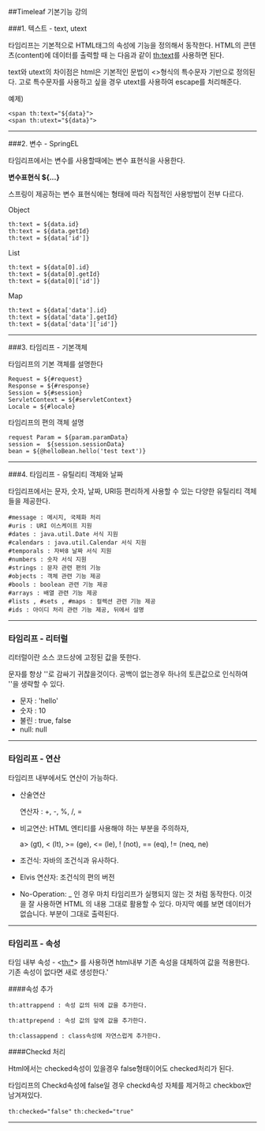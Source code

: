 ##Timeleaf 기본기능 강의

###1. 텍스트 - text, utext

타임리프는 기본적으로 HTML태그의 속성에 기능을 정의해서 동작한다. HTML의 콘텐츠(content)에 데이터를 출력할 때 는 다음과 같이 <th:text>를 사용하면 된다.

text와 utext의 차이점은 html은 기본적인 문법이 <>형식의 특수문자 기반으로 정의된다. 고로 특수문자를 사용하고 싶을 경우 utext를 사용하여 escape를 처리해준다.

예제)

    <span th:text="${data}">
    <span th:utext="${data}">

-------------------

###2. 변수 - SpringEL

타임리프에서는 변수를 사용할때에는 변수 표현식을 사용한다.

**변수표현식 ${...}**

스프링이 제공하는 변수 표현식에는 형태에 따라 직접적인 사용방법이 전부 다르다.

Object
    
    th:text = ${data.id}
    th:text = ${data.getId}
    th:text = ${data['id']}

List

    th:text = ${data[0].id}
    th:text = ${data[0].getId}
    th:text = ${data[0]['id']}

Map

    th:text = ${data['data'].id}
    th:text = ${data['data'].getId}
    th:text = ${data['data']['id']}

---------------
###3. 타임리프 - 기본객체

타임리프의 기본 객체를 설명한다

    Request = ${#request}
    Response = ${#response}
    Session = ${#session}
    ServletContext = ${#servletContext}
    Locale = ${#locale} 

타임리프의 편의 객체 설명

    request Param = ${param.paramData}
    session =  ${session.sessionData}
    bean = ${@helloBean.hello('test text')}

--------------
###4. 타임리프 - 유틸리티 객체와 날짜

타임리프에서는 문자, 숫자, 날짜, URI등 편리하게 사용할 수 있는 다양한 유틸리티 객체들을 제공한다.

    #message : 메시지, 국제화 처리
    #uris : URI 이스케이프 지원
    #dates : java.util.Date 서식 지원
    #calendars : java.util.Calendar 서식 지원
    #temporals : 자바8 날짜 서식 지원
    #numbers : 숫자 서식 지원
    #strings : 문자 관련 편의 기능
    #objects : 객체 관련 기능 제공
    #bools : boolean 관련 기능 제공
    #arrays : 배열 관련 기능 제공
    #lists , #sets , #maps : 컬렉션 관련 기능 제공
    #ids : 아이디 처리 관련 기능 제공, 뒤에서 설명

------------------
### 타임리프 - 리터럴

리터럴이란 소스 코드상에 고정된 값을 뜻한다.

문자를 항상 ''로 감싸기 귀찮을것이다. 공백이 없는경우 하나의 토큰값으로 인식하여 ''을 생략할 수 있다.

* 문자 : 'hello'
* 숫자 : 10
* 불린 : true, false
* null: null

------
### 타임리프 - 연산

타임리프 내부에서도 연산이 가능하다.

* 산술연산
    
  연산자 : +, -, %, /, =


* 비교연산: HTML 엔티티를 사용해야 하는 부분을 주의하자,

  a> (gt), < (lt), >= (ge), <= (le), ! (not), == (eq), != (neq, ne)

* 조건식: 자바의 조건식과 유사하다.

* Elvis 연산자: 조건식의 편의 버전

* No-Operation: _ 인 경우 마치 타임리프가 실행되지 않는 것 처럼 동작한다. 이것을 잘 사용하면 HTML
의 내용 그대로 활용할 수 있다. 마지막 예를 보면 데이터가 없습니다. 부분이 그대로 출력된다.

------------
### 타임리프 - 속성

타임 내부 속성 - <<th:*>> 를 사용하면 html내부 기존 속성을 대체하여 값을 적용한다. 기존 속성이 없다면 새로 생성한다.'

####속성 추가

`th:attrappend : 속성 값의 뒤에 값을 추가한다.`

`th:attprepend : 속성 값의 앞에 값을 추가한다.`

`th:classappend : class속성에 자연스럽게 추가한다.`

####Checkd 처리

Html에서는 checked속성이 있을경우 false형태이어도 checked처리가 된다.

타임리프의 Checkd속성에 false일 경우 checkd속성 자체를 제거하고 checkbox만 남겨져있다.

`th:checked="false"`
`th:checked="true"`

---------------

